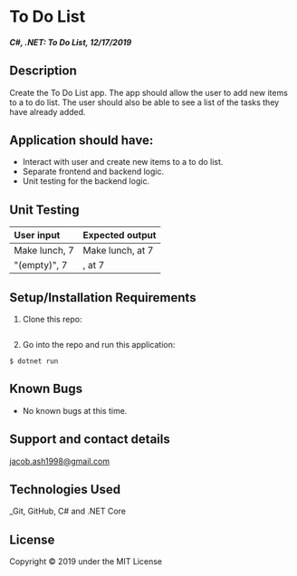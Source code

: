 # To Do List

#### _C#, .NET: To Do List, 12/17/2019_

## Description
Create the To Do List app. The app should allow the user to add new items to a to do list. The user should also be able to see a list of the tasks they have already added.

## Application should have:
- Interact with user and create new items to a to do list.
- Separate frontend and backend logic.
- Unit testing for the backend logic.


## Unit Testing
| User input | Expected output |
| :------------- | :------------- |
| Make lunch, 7 | Make lunch, at 7 |
| "(empty)", 7 | , at 7 |

## Setup/Installation Requirements

1. Clone this repo:
```

```

2. Go into the repo and run this application:
```
$ dotnet run
```

## Known Bugs
* No known bugs at this time.

## Support and contact details
 jacob.ash1998@gmail.com

## Technologies Used
_Git, GitHub, C# and .NET Core


## License
Copyright © 2019 under the MIT License
